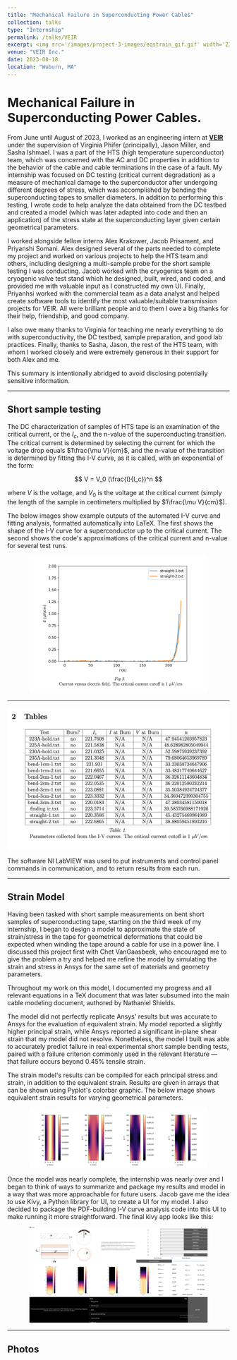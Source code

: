```yaml
---
title: "Mechanical Failure in Superconducting Power Cables"
collection: talks
type: "Internship"
permalink: /talks/VEIR
excerpt: <img src='/images/project-3-images/eqstrain_gif.gif' width='230' height='170' align="right" hspace="20" margin-top="-20"> From June until August of 2023 I worked as an engineering intern at VEIR, a company aiming to manufacture and install superconducting overhead power lines and their cooling systems. I worked with the HTS (high temperature superconductivity) team on questions related to failure analysis and the mechanical-electronic response of the superconductor. It was a privilege to work on such an interesting engineering challenge with a high potential for impact alongside great people.
venue: "VEIR Inc."
date: 2023-08-18
location: "Woburn, MA"
---
```


# Mechanical Failure in Superconducting Power Cables.

From June until August of 2023, I worked as an engineering intern at __[VEIR](https://veir.com)__ under the supervision of Virginia Phifer (principally), Jason Miller, and Sasha Ishmael. I was a part of the HTS (high temperature superconductor) team, which was concerned with the AC and DC properties in addition to the behavior of the cable and cable terminations in the case of a fault. My internship was focused on DC testing (critical current degradation) as a measure of mechanical damage to the superconductor after undergoing different degrees of stress, which was accomplished by bending the superconducting tapes to smaller diameters. In addition to performing this testing, I wrote code to help analyze the data obtained from the DC testbed and created a model (which was later adapted into code and then an application) of the stress state at the superconducting layer given certain geometrical parameters.

I worked alongside fellow interns Alex Krakower, Jacob Prisament, and Priyanshi Somani. Alex designed several of the parts needed to complete my project and worked on various projects to help the HTS team and others, including designing a multi-sample probe for the short sample testing I was conducting. Jacob worked with the cryogenics team on a cryogenic valve test stand which he designed, built, wired, and coded, and provided me with valuable input as I constructed my own UI. Finally, Priyanhsi worked with the commercial team as a data analyst and helped create software tools to identify the most valuable/suitable transmission projects for VEIR. All were brilliant people and to them I owe a big thanks for their help, friendship, and good company.

I also owe many thanks to Virginia for teaching me nearly everything to do with superconductivity, the DC testbed, sample preparation, and good lab practices. Finally, thanks to Sasha, Jason, the rest of the HTS team, with whom I worked closely and were extremely generous in their support for both Alex and me.

This summary is intentionally abridged to avoid disclosing potentially sensitive information.

***

## Short sample testing

The DC characterization of samples of HTS tape is an examination of the critical current, or the $I_c$, and the n-value of the superconducting transition. The critical current is determined by selecting the current for which the voltage drop equals $1\frac{\mu V}{cm}$, and the n-value of the transition is determined by fitting the I-V curve, as it is called, with an exponential of the form: 

$$
V = V_0 (\frac{I}{I_c})^n
$$

where $V$ is the voltage, and $V_0$ is the voltage at the critical current (simply the length of the sample in centimeters multiplied by $1\frac{\mu V}{cm}$).

The below images show example outputs of the automated I-V curve and fitting analysis, formatted automatically into LaTeX. The first shows the shape of the I-V curve for a superconductor up to the critical current. The second shows the code's approximations of the critical current and n-value for several test runs.

<p align="center">
    <img src="/images/project-3-images/iv_curve.png" style="width: 80%; height: 80%"/>
</p>

***

<p align="center">
    <img src="/images/project-3-images/iv_table.png" style="width: 800%; height: 80%"/>
</p>

The software NI LabVIEW was used to put instruments and control panel commands in communication, and to return results from each run.

***

## Strain Model

Having been tasked with short sample measurements on bent short samples of superconducting tape, starting on the third week of my internship, I began to design a model to approximate the state of strain/stress in the tape for geometrical deformations that could be expected when winding the tape around a cable for use in a power line. I discussed this project first with Chet VanGaasbeek, who encouraged me to give the problem a try and helped me refine the model by simulating the strain and stress in Ansys for the same set of materials and geometry parameters.

Throughout my work on this model, I documented my progress and all relevant equations in a TeX document that was later subsumed into the main cable modeling document, authored by Nathaniel Shields. 

The model did not perfectly replicate Ansys' results but was accurate to Ansys for the evaluation of equivalent strain. My model reported a slightly higher principal strain, while Ansys reported a significant in-plane shear strain that my model did not resolve. Nonetheless, the model I built was able to accurately predict failure in real experimental short sample bending tests, paired with a failure criterion commonly used in the relevant literature — that failure occurs beyond 0.45% tensile strain.

The strain model's results can be compiled for each principal stress and strain, in addition to the equivalent strain. Results are given in arrays that can be shown using Pyplot's colorbar graphic. The below image shows equivalent strain results for varying geometrical parameters.

<p align="center">
    <img src="/images/project-3-images/strain_model.png" style="width: 80%; height: 80%"/>
</p>

Once the model was nearly complete, the internship was nearly over and I began to think of ways to summarize and package my results and model in a way that was more approachable for future users. Jacob gave me the idea to use Kivy, a Python library for UI, to create a UI for my model. I also decided to package the PDF-building I-V curve analysis code into this UI to make running it more straightforward. The final kivy app looks like this:

<p align="center">
    <img src="/images/project-3-images/kivy_snip.PNG" style="width: 80%; height: 80%"/>
</p>

***

## Photos


